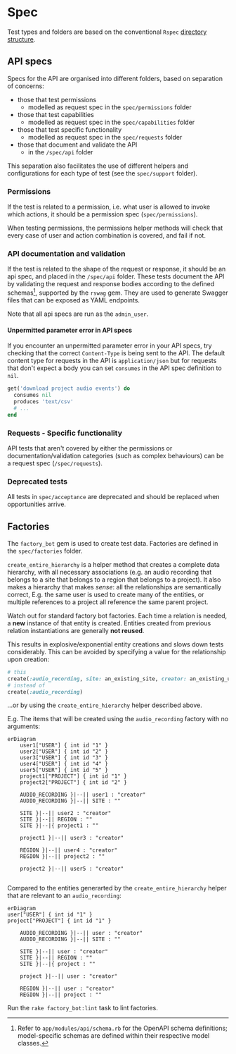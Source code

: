 # Spec

Test types and folders are based on the conventional `Rspec` [directory
structure](https://rspec.info/features/7-0/rspec-rails/directory-structure/).

## API specs

Specs for the API are organised into different folders, based on separation of concerns:

- those that test permissions
    - modelled as request spec in the `spec/permissions` folder
- those that test capabilities
  - modelled as request spec in the `spec/capabilities` folder
- those that test specific functionality
  - modelled as request spec in the `spec/requests` folder
- those that document and validate the API
  - in the `/spec/api` folder

This separation also facilitates the use of different helpers and configurations
for each type of test (see the `spec/support` folder).

### Permissions

If the test is related to a permission, i.e. what user is allowed to invoke
which actions, it should be a permission spec (`spec/permissions`).

When testing permissions, the permissions helper methods will check that every
case of user and action combination is covered, and fail if not.

### API documentation and validation

If the test is related to the shape of the request or response, it should be an
api spec, and placed in the `/spec/api` folder. These tests document the API by
validating the request and response bodies according to the defined schemas[^1],
supported by the `rswag` gem. They are used to generate Swagger files that can
be exposed as YAML endpoints.

Note that all api specs are run as  the `admin_user`.

#### Unpermitted parameter error in API specs

If you encounter an unpermitted parameter error in your API specs, try checking that the 
correct `Content-Type` is being sent to the API.
The default content type for requests in the API is `application/json` but for requests
that don't expect a body you can set `consumes` in the API spec definition to `nil`. 

```ruby
get('download project audio events') do
  consumes nil
  produces 'text/csv'
  # ...
end
```

### Requests - Specific functionality

API tests that aren't covered by either the permissions or
documentation/validation categories (such as complex behaviours) can be a request
spec (`/spec/requests`).

### Deprecated tests

All tests in `spec/acceptance` are deprecated and should be replaced
when opportunities arrive.

## Factories

The `factory_bot` gem is used to create test data. Factories are defined in the
`spec/factories` folder.

`create_entire_hierarchy` is a helper method that creates a complete data
hierarchy, with all necessary associations (e.g. an audio recording that
belongs to a site that belongs to a region that belongs to a project).
It also makes a hierarchy that makes _sense_: all the relationships
are semantically correct, E.g. the same user is used to create many of the entities,
or multiple references to a project all reference the same parent project.

Watch out for standard factory bot factories. Each time a relation is needed, a
**new** instance of that entity is created. Entities created from previous
relation instantiations are generally **not reused**.

This results in explosive/exponential entity creations and slows down tests
considerably. This can be avoided by specifying a value for the relationship
upon creation:

```ruby
# this
create(:audio_recording, site: an_existing_site, creator: an_existing_user)
# instead of
create(:audio_recording)
```

...or by using the `create_entire_hierarchy` helper described above.

E.g. The items that will be created using the `audio_recording` factory with no
arguments:

```mermaid
erDiagram
    user1["USER"] { int id "1" }
    user2["USER"] { int id "2" }
    user3["USER"] { int id "3" }
    user4["USER"] { int id "4" }
    user5["USER"] { int id "5" }
    project1["PROJECT"] { int id "1" }
    project2["PROJECT"] { int id "2" }

    AUDIO_RECORDING }|--|| user1 : "creator"
    AUDIO_RECORDING }|--|| SITE : ""

    SITE }|--|| user2 : "creator"
    SITE }|--|| REGION : ""
    SITE }|--|{ project1 : ""

    project1 }|--|| user3 : "creator"

    REGION }|--|| user4 : "creator"
    REGION }|--|| project2 : ""

    project2 }|--|| user5 : "creator"


```

Compared to the entities generarted by the `create_entire_hierarchy` helper that
are relevant to an `audio_recording`:

```mermaid
erDiagram
user["USER"] { int id "1" }
project["PROJECT"] { int id "1" }

    AUDIO_RECORDING }|--|| user : "creator"
    AUDIO_RECORDING }|--|| SITE : ""

    SITE }|--|| user : "creator"
    SITE }|--|| REGION : ""
    SITE }|--|{ project : ""

    project }|--|| user : "creator"

    REGION }|--|| user : "creator"
    REGION }|--|| project : ""
```

Run the `rake factory_bot:lint` task to lint factories.

[^1]: Refer to `app/modules/api/schema.rb` for the OpenAPI schema definitions;
    model-specific schemas are defined within their respective model classes.

